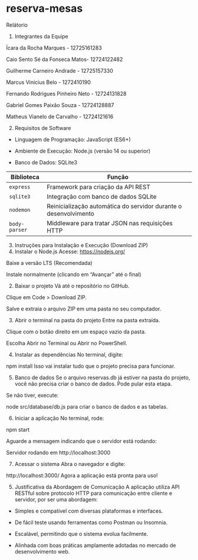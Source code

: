 # reserva-mesas
Relátorio 

1. Integrantes da Equipe

Ícara da Rocha Marques - 12725161283

Caio Sento Sé da Fonseca Matos- 12724122482

Guilherme Carneiro Andrade - 12725157330

Marcus Vinicius Belo - 1272410190

Fernando Rodrigues Pinheiro Neto - 12724131828

Gabriel Gomes Paixão Souza - 12724128887

Matheus Vianelo de Carvalho - 12724121616

2. Requisitos de Software

- Linguagem de Programação: JavaScript (ES6+)

- Ambiente de Execução: Node.js (versão 14 ou superior)

- Banco de Dados: SQLite3

| Biblioteca    | Função                                                           |
| ------------- | ---------------------------------------------------------------- |
| `express`     | Framework para criação da API REST                               |
| `sqlite3`     | Integração com banco de dados SQLite                             |
| `nodemon`     | Reinicialização automática do servidor durante o desenvolvimento |
| `body-parser` | Middleware para tratar JSON nas requisições HTTP     |

3. Instruções para Instalação e Execução (Download ZIP)
  1. Instalar o Node.js
  Acesse: https://nodejs.org/
  
  Baixe a versão LTS (Recomendada)
  
  Instale normalmente (clicando em “Avançar” até o final)
  
  2. Baixar o projeto
  Vá até o repositório no GitHub.
  
  Clique em Code > Download ZIP.
  
  Salve e extraia o arquivo ZIP em uma pasta no seu computador.

  3. Abrir o terminal na pasta do projeto
  Entre na pasta extraída.
  
  Clique com o botão direito em um espaço vazio da pasta.
  
  Escolha Abrir no Terminal ou Abrir no PowerShell.

  4. Instalar as dependências
  No terminal, digite:
  
  npm install
  Isso vai instalar tudo que o projeto precisa para funcionar. 

  5. Banco de dados
  Se o arquivo reservas.db já estiver na pasta do projeto, você não precisa criar o banco de dados. Pode pular esta etapa.
  
  Se não tiver, execute:
  
  node src/database/db.js
  para criar o banco de dados e as tabelas.

  6. Iniciar a aplicação
  No terminal, rode:

  npm start
  
  Aguarde a mensagem indicando que o servidor está rodando:
  
  Servidor rodando em http://localhost:3000

  7. Acessar o sistema
  Abra o navegador e digite:

  http://localhost:3000/
  Agora a aplicação está pronta para uso!
  
5. Justificativa da Abordagem de Comunicação
   A aplicação utiliza API RESTful sobre protocolo HTTP para comunicação entre cliente e servidor, por ser uma abordagem:

- Simples e compatível com diversas plataformas e interfaces.

- De fácil teste usando ferramentas como Postman ou Insomnia.

- Escalável, permitindo que o sistema evolua facilmente.

- Alinhada com boas práticas amplamente adotadas no mercado de desenvolvimento web.

 
    
